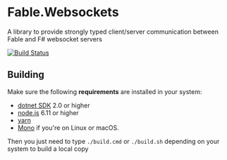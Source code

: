# Fable.Websockets
A library to provide strongly typed client/server communication between Fable and F# websocket servers

[![Build Status](https://travis-ci.org/fable-websockets/Fable.Websockets.svg?branch=master)](https://travis-ci.org/fable-websockets/Fable.Websockets)

## Building

Make sure the following **requirements** are installed in your system:

* [dotnet SDK](https://www.microsoft.com/net/download/core) 2.0 or higher
* [node.js](https://nodejs.org) 6.11 or higher
* [yarn](https://yarnpkg.com)
* [Mono](http://www.mono-project.com/) if you're on Linux or macOS.

Then you just need to type `./build.cmd` or `./build.sh` depending on your system to build a local copy 
